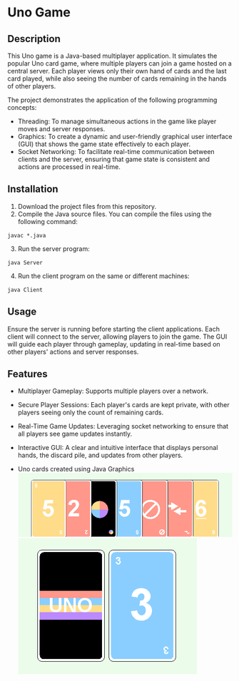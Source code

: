 # Uno Game

## Description

This Uno game is a Java-based multiplayer application. It simulates the popular Uno card game, where multiple players can join a game hosted on a central server. Each player views only their own hand of cards and the last card played, while also seeing the number of cards remaining in the hands of other players.

The project demonstrates the application of the following programming concepts:

* Threading: To manage simultaneous actions in the game like player moves and server responses.
* Graphics: To create a dynamic and user-friendly graphical user interface (GUI) that shows the game state effectively to each player.
* Socket Networking: To facilitate real-time communication between clients and the server, ensuring that game state is consistent and actions are processed in real-time.

## Installation

1. Download the project files from this repository.
2. Compile the Java source files. You can compile the files using the following command:

```
javac *.java
```

3. Run the server program:

```
java Server
```
4. Run the client program on the same or different machines:

```
java Client
```

## Usage
Ensure the server is running before starting the client applications. Each client will connect to the server, allowing players to join the game. The GUI will guide each player through gameplay, updating in real-time based on other players' actions and server responses.

## Features

* Multiplayer Gameplay: Supports multiple players over a network.

* Secure Player Sessions: Each player's cards are kept private, with other players seeing only the count of remaining cards.

* Real-Time Game Updates: Leveraging socket networking to ensure that all players see game updates instantly.

* Interactive GUI: A clear and intuitive interface that displays personal hands, the discard pile, and updates from other players.

* Uno cards created using Java Graphics
![Uno Cards](images/cards.png)
![Uno Cards Back](images/cardBack.png)